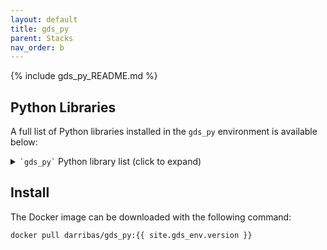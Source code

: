 ```yaml
---
layout: default
title: gds_py
parent: Stacks
nav_order: b
---
```


{% include gds_py_README.md %}

## Python Libraries

A full list of Python libraries installed in the `gds_py` environment is available below:

<details markdown="block">
  <summary type="button" name="button" class="btn">
    <code>`gds_py`</code> Python library list (click to expand)
  </summary>
    
    {% include stack_py.txt %}

</details>

## Install

The Docker image can be downloaded with the following command:

```
docker pull darribas/gds_py:{{ site.gds_env.version }}
```
